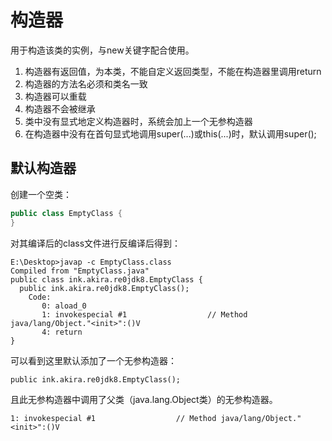 # 构造器
用于构造该类的实例，与new关键字配合使用。
1. 构造器有返回值，为本类，不能自定义返回类型，不能在构造器里调用return
2. 构造器的方法名必须和类名一致
3. 构造器可以重载
4. 构造器不会被继承
5. 类中没有显式地定义构造器时，系统会加上一个无参构造器
6. 在构造器中没有在首句显式地调用super(...)或this(...)时，默认调用super();


## 默认构造器
创建一个空类：
```java
public class EmptyClass {
}
```
对其编译后的class文件进行反编译后得到：
```
E:\Desktop>javap -c EmptyClass.class
Compiled from "EmptyClass.java"
public class ink.akira.re0jdk8.EmptyClass {
  public ink.akira.re0jdk8.EmptyClass();
    Code:
       0: aload_0
       1: invokespecial #1                  // Method java/lang/Object."<init>":()V
       4: return
}
```
可以看到这里默认添加了一个无参构造器：
```
public ink.akira.re0jdk8.EmptyClass();
```

且此无参构造器中调用了父类（java.lang.Object类）的无参构造器。
```
1: invokespecial #1                  // Method java/lang/Object."<init>":()V
```